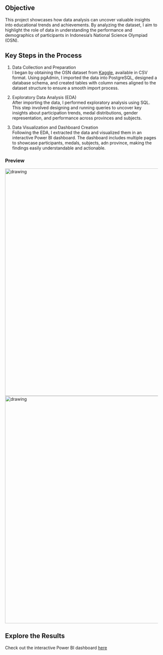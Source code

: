 ## Objective
This project showcases how data analysis can uncover valuable insights into educational trends and achievements. By analyzing the dataset, I aim to highlight the role of data in understanding the performance and demographics of participants in Indonesia’s National Science Olympiad (OSN).

## Key Steps in the Process
1. Data Collection and Preparation\
I began by obtaining the OSN dataset from [Kaggle](https://www.kaggle.com/datasets/anakpindahan/indonesia-national-science-olympiad-osn), available in CSV format. Using pgAdmin, I imported the data into PostgreSQL, designed a database schema, and created tables with column names aligned to the dataset structure to ensure a smooth import process.

2. Exploratory Data Analysis (EDA)\
After importing the data, I performed exploratory analysis using SQL. This step involved designing and running queries to uncover key insights about participation trends, medal distributions, gender representation, and performance across provinces and subjects.

3. Data Visualization and Dashboard Creation\
Following the EDA, I extracted the data and visualized them in an interactive Power BI dashboard. The dashboard includes multiple pages to showcase participants, medals, subjects, adn province, making the findings easily understandable and actionable.

### Preview 
<img src=https://github.com/user-attachments/assets/a293902d-ee9b-46e3-9fc4-0b21ddd8839c alt="drawing" width="750"/>
<img src=https://github.com/user-attachments/assets/e916d0cc-afdd-413a-becc-75083a3e097e alt="drawing" width="750"/>



## Explore the Results
<!-- Read more about my analysis in this [article](https://medium.com/p/dc9ca66c2880/edit).\ -->
Check out the interactive Power BI dashboard [here](https://app.powerbi.com/view?r=eyJrIjoiMzUxMzhjZTUtNzk3NS00ODhlLTgxMTUtYTdhZDFhNWRjYzkwIiwidCI6IjQ0ZTgzNWFmLWYwNWUtNGY3ZS1iNDdjLTcxOGZjMTg1NDgxYyIsImMiOjEwfQ%3D%3D)

